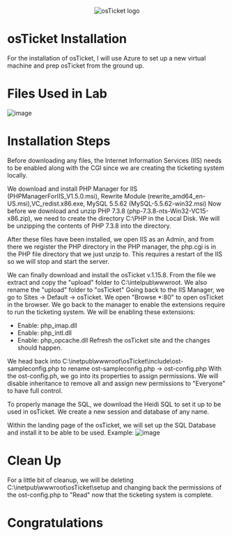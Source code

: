 <p align="center">
<img src="https://i.imgur.com/Clzj7Xs.png" alt="osTicket logo"/>
</p>

<h1>osTicket Installation</h1>

For the installation of osTicket, I will use Azure to set up a new virtual machine and prep osTicket from the ground up.

<h1>Files Used in Lab</h1>

![image](https://github.com/Zues4366/osticket-installation/assets/33434045/f8e98e1d-d3d8-46fe-83b1-6f7a38086f09)


<h1>Installation Steps</h1>

Before downloading any files, the Internet Information Services (IIS) needs to be enabled along with the CGI since we are creating the ticketing system locally.

We download and install PHP Manager for IIS (PHPManagerForIIS_V1.5.0.msi), Rewrite Module (rewrite_amd64_en-US.msi),VC_redist.x86.exe, MySQL 5.5.62 (MySQL-5.5.62-win32.msi)
Now before we download and unzip PHP 7.3.8 (php-7.3.8-nts-Win32-VC15-x86.zip), we need to create the directory C:\PHP in the Local Disk. We will be unzipping the contents of PHP 7.3.8 into the directory.

After these files have been installed, we open IIS as an Admin, and from there we register the PHP directory in the PHP manager, the php.cgi is in the PHP file directory that we just unzip to. This requires a restart of the IIS so we will stop and start the server.

We can finally download and install the osTicket v.1.15.8. From the file we extract and copy the "upload" folder to C:\intelpub\wwwroot. We also rename the "upload" folder to "osTicket"
Going back to  the IIS Manager, we go to Sites -> Default -> osTicket. We open "Browse *:80" to open osTicket in the browser. We go back to the manager to enable the extensions require to run the ticketing system.
We will be enabling these extensions:
- Enable: php_imap.dll
- Enable: php_intl.dll
- Enable: php_opcache.dll
Refresh the osTicket site and the changes should happen.

We head back into C:\inetpub\wwwroot\osTicket\include\ost-sampleconfig.php to rename ost-sampleconfig.php -> ost-config.php
With the ost-config.ph, we go into its properties to assign permissions. We will disable inheritance to remove all and assign new permissions to "Everyone" to have full control.

To properly manage the SQL, we download the Heidi SQL to set it up to be used in osTicket. We create a new session and database of any name. 

Within the landing page of the osTicket, we will set up the SQL Database and install it to be able to be used.
Example:
![image](https://github.com/Zues4366/osticket-installation/assets/33434045/4d953527-b540-4e81-92c1-69ca21f63dea)

<h1>Clean Up</h1>
For a little bit of cleanup, we will be deleting C:\inetpub\wwwroot\osTicket\setup and changing back the permissions of the ost-config.php to "Read" now that the ticketing system is complete.

<h1>Congratulations</h1>

